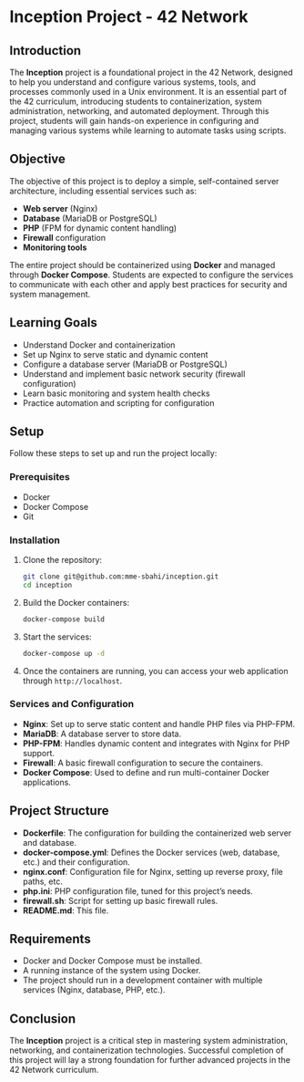 
# Inception Project - 42 Network

## Introduction

The **Inception** project is a foundational project in the 42 Network, designed to help you understand and configure various systems, tools, and processes commonly used in a Unix environment. It is an essential part of the 42 curriculum, introducing students to containerization, system administration, networking, and automated deployment. Through this project, students will gain hands-on experience in configuring and managing various systems while learning to automate tasks using scripts.

## Objective

The objective of this project is to deploy a simple, self-contained server architecture, including essential services such as:

- **Web server** (Nginx)
- **Database** (MariaDB or PostgreSQL)
- **PHP** (FPM for dynamic content handling)
- **Firewall** configuration
- **Monitoring tools**

The entire project should be containerized using **Docker** and managed through **Docker Compose**. Students are expected to configure the services to communicate with each other and apply best practices for security and system management.

## Learning Goals

- Understand Docker and containerization
- Set up Nginx to serve static and dynamic content
- Configure a database server (MariaDB or PostgreSQL)
- Understand and implement basic network security (firewall configuration)
- Learn basic monitoring and system health checks
- Practice automation and scripting for configuration

## Setup

Follow these steps to set up and run the project locally:

### Prerequisites

- Docker
- Docker Compose
- Git

### Installation

1. Clone the repository:
   ```bash
   git clone git@github.com:mme-sbahi/inception.git
   cd inception
   ```

2. Build the Docker containers:
   ```bash
   docker-compose build
   ```

3. Start the services:
   ```bash
   docker-compose up -d
   ```

4. Once the containers are running, you can access your web application through `http://localhost`.

### Services and Configuration

- **Nginx**: Set up to serve static content and handle PHP files via PHP-FPM.
- **MariaDB**: A database server to store data.
- **PHP-FPM**: Handles dynamic content and integrates with Nginx for PHP support.
- **Firewall**: A basic firewall configuration to secure the containers.
- **Docker Compose**: Used to define and run multi-container Docker applications.

## Project Structure

- **Dockerfile**: The configuration for building the containerized web server and database.
- **docker-compose.yml**: Defines the Docker services (web, database, etc.) and their configuration.
- **nginx.conf**: Configuration file for Nginx, setting up reverse proxy, file paths, etc.
- **php.ini**: PHP configuration file, tuned for this project’s needs.
- **firewall.sh**: Script for setting up basic firewall rules.
- **README.md**: This file.

## Requirements

- Docker and Docker Compose must be installed.
- A running instance of the system using Docker.
- The project should run in a development container with multiple services (Nginx, database, PHP, etc.).


## Conclusion

The **Inception** project is a critical step in mastering system administration, networking, and containerization technologies. Successful completion of this project will lay a strong foundation for further advanced projects in the 42 Network curriculum.
